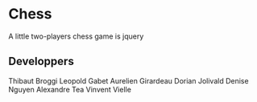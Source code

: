 Chess
=====

A little two-players chess game is jquery

Developpers
-----------

Thibaut Broggi
Leopold Gabet
Aurelien Girardeau
Dorian Jolivald
Denise Nguyen
Alexandre Tea
Vinvent Vielle